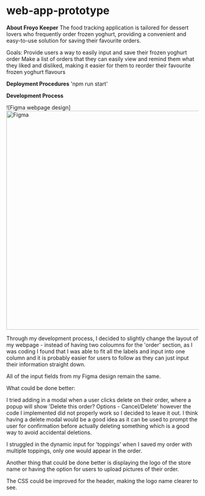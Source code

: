 # web-app-prototype

**About Froyo Keeper**
The food tracking application is tailored for dessert lovers who frequently order frozen yoghurt, providing a convenient and easy-to-use solution for saving their favourite orders. 

Goals:
Provide users a way to easily input and save their frozen yoghurt order 
Make a list of orders that they can easily view and remind them what they liked and disliked, making it easier for them to reorder their favourite frozen yoghurt flavours

**Deployment Procedures**
'npm run start'

**Development Process**


![Figma webpage design] <img width="573" alt= Figma webpage design src="https://github.com/ivykwann/web-app-prototype/assets/128759669/6b3163e4-42f0-4c3b-b641-fcff20a6ab04">

Through my development process, I decided to slightly change the layout of my webpage - instead of having two coloumns for the 'order' section, as I was coding I found that I was able to fit all the labels and input into one column and it is probably easier for users to follow as they can just input their information straight down. 

All of the input fields from my Figma design remain the same.

What could be done better:

I tried adding in a modal when a user clicks delete on their order, where a popup will show 'Delete this order? Options - Cancel/Delete' however the code I implemented did not properly work so I decided to leave it out. I think having a delete modal would be a good idea as it can be used to prompt the user for confirmation before actually deleting something which is a good way to avoid accidental deletions.

I struggled in the dynamic input for 'toppings' when I saved my order with multiple toppings, only one would appear in the order.


Another thing that could be done better is displaying the logo of the store name or having the option for users to upload pictures of their order. 

The CSS could be improved for the header, making the logo name clearer to see. 
